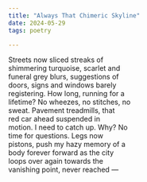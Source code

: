 ```yaml
---
title: "Always That Chimeric Skyline"
date: 2024-05-29
tags: poetry

---
```


Streets now sliced streaks of   
shimmering turquoise, scarlet and   
funeral grey blurs, suggestions of   
doors, signs and windows barely   
registering. How long, running for a   
lifetime? No wheezes, no stitches, no   
sweat. Pavement treadmills, that   
red car ahead suspended in   
motion. I need to catch up. Why? No   
time for questions. Legs now   
pistons, push my hazy memory of a   
body forever forward as the city   
loops over again towards the   
vanishing point, never reached —

